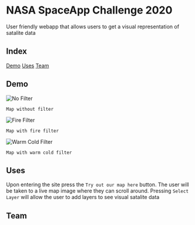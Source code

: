 # NASA SpaceApp Challenge 2020

User friendly webapp that allows users to get a visual representation of satalite data 

## Index
[Demo](#demo)
[Uses](#uses)
[Team](#team)

## Demo
![No Filter](imgs/noFilter.PNG)
```
Map without filter
```
![Fire Filter](imgs/fire.PNG)
```
Map with fire filter
```
![Warm Cold Filter](imgs/warmCold.PNG)
```
Map with warm cold filter
```
## Uses 
Upon entering the site press the `Try out our map here` button.
The user will be taken to a live map image where they can scroll around.
Pressing `Select Layer` will allow the user to add layers to see visual 
satalite data

## Team
